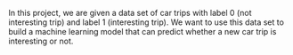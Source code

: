 In this project, we are given a data set of car trips with label 0 (not interesting trip) and label 1 (interesting trip). We want to use this data set to build a machine learning model that can predict whether a new car trip is interesting or not. 
